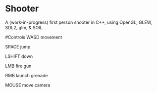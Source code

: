# Shooter
A (work-in-progress) first person shooter in C++, using OpenGL, GLEW, SDL2, glm, & SOIL.

#Controls
WASD movement

SPACE  jump

LSHIFT down

LMB    fire gun

RMB    launch grenade

MOUSE  move camera
